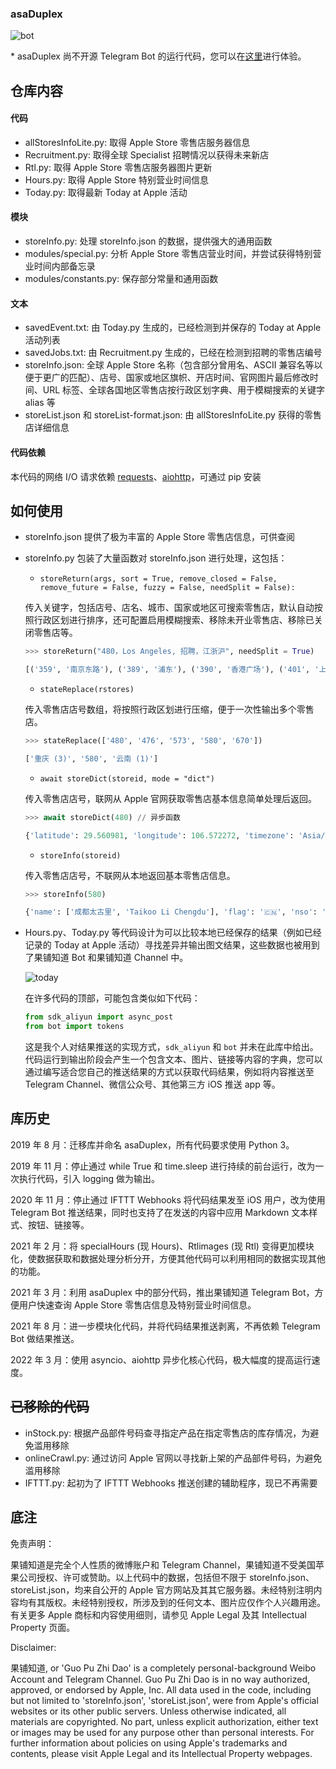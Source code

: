 ### asaDuplex

![bot](Retail/bot.jpg)

\* asaDuplex 尚不开源 Telegram Bot 的运行代码，您可以在[这里](https://t.me/guopuzdbot)进行体验。

## 仓库内容

#### 代码

* allStoresInfoLite.py: 取得 Apple Store 零售店服务器信息
* Recruitment.py: 取得全球 Specialist 招聘情况以获得未来新店
* Rtl.py: 取得 Apple Store 零售店服务器图片更新
* Hours.py: 取得 Apple Store 特别营业时间信息
* Today.py: 取得最新 Today at Apple 活动

#### 模块

* storeInfo.py: 处理 storeInfo.json 的数据，提供强大的通用函数
* modules/special.py: 分析 Apple Store 零售店营业时间，并尝试获得特别营业时间内部备忘录
* modules/constants.py: 保存部分常量和通用函数

#### 文本

* savedEvent.txt: 由 Today.py 生成的，已经检测到并保存的 Today at Apple 活动列表
* savedJobs.txt: 由 Recruitment.py 生成的，已经在检测到招聘的零售店编号
* storeInfo.json: 全球 Apple Store 名称（包含部分曾用名、ASCII 兼容名等以便于更广的匹配）、店号、国家或地区旗帜、开店时间、官网图片最后修改时间、URL 标签、全球各国地区零售店按行政区划字典、用于模糊搜索的关键字 alias 等
* storeList.json 和 storeList-format.json: 由 allStoresInfoLite.py 获得的零售店详细信息

#### 代码依赖

本代码的网络 I/O 请求依赖 [requests](https://github.com/psf/requests)、[aiohttp](https://github.com/aio-libs/aiohttp)，可通过 pip 安装

## 如何使用

* storeInfo.json 提供了极为丰富的 Apple Store 零售店信息，可供查阅

* storeInfo.py 包装了大量函数对 storeInfo.json 进行处理，这包括：

  * `storeReturn(args, sort = True, remove_closed = False, remove_future = False, fuzzy = False, needSplit = False):`

  传入关键字，包括店号、店名、城市、国家或地区可搜索零售店，默认自动按照行政区划进行排序，还可配置启用模糊搜索、移除未开业零售店、移除已关闭零售店等。

  ```python
  >>> storeReturn("480，Los Angeles, 招聘，江浙沪", needSplit = True)
  
  [('359', '南京东路'), ('389', '浦东'), ('390', '香港广场'), ('401', '上海环贸 iapm'), ('581', '五角场'), ('678', 'Store in Shanghai'), ('683', '环球港'), ('705', '七宝'), ('493', '南京艾尚天地'), ('574', '无锡恒隆广场'), ('643', '虹悦城'), ('688', '苏州'), ('703', '玄武湖'), ('471', '西湖'), ('531', '天一广场'), ('532', '杭州万象城'), ('575', 'Store in Wuhan'), ('480', '解放碑'), ('329', 'Store in London'), ('756', 'Store in New Delhi'), ('744', 'Store in Mumbai'), ('738', 'Store in Seoul'), ('751', 'Store in Seoul East'), ('050', 'The Grove'), ('108', 'Century City'), ('124', 'Beverly Center'), ('720', 'Tower Theatre')]
  ```

  * `stateReplace(rstores)`

  传入零售店店号数组，将按照行政区划进行压缩，便于一次性输出多个零售店。

  ```python
  >>> stateReplace(['480', '476', '573', '580', '670'])
  
  ['重庆 (3)', '580', '云南 (1)']
  ```

  * `await storeDict(storeid, mode = "dict")`

  传入零售店店号，联网从 Apple 官网获取零售店基本信息简单处理后返回。

  ```python
  >>> await storeDict(480) // 异步函数
  
  {'latitude': 29.560981, 'longitude': 106.572272, 'timezone': 'Asia/Shanghai', 'telephone': '400-617-1224', 'address': '重庆市渝中区邹容路 108 号', 'province': '重庆, 重庆, 400010', 'regular': [{'name': 'Monday', 'openTime': '10:00', 'closeTime': '22:00', 'closed': False}, {'name': 'Tuesday', 'openTime': '10:00', 'closeTime': '22:00', 'closed': False}, {'name': 'Wednesday', 'openTime': '10:00', 'closeTime': '22:00', 'closed': False}, {'name': 'Thursday', 'openTime': '10:00', 'closeTime': '22:00', 'closed': False}, {'name': 'Friday', 'openTime': '10:00', 'closeTime': '22:00', 'closed': False}, {'name': 'Saturday', 'openTime': '10:00', 'closeTime': '22:00', 'closed': False}, {'name': 'Sunday', 'openTime': '10:00', 'closeTime': '22:00', 'closed': False}], 'special': []}
  ```

  * `storeInfo(storeid)`

  传入零售店店号，不联网从本地返回基本零售店信息。

  ```python
  >>> storeInfo(580)
  
  {'name': ['成都太古里', 'Taikoo Li Chengdu'], 'flag': '🇨🇳', 'nso': '2015-11-21', 'last': '07 Jan 2022 08:59:07', 'website': 'taikoolichengdu', 'key': {'state': '四川', 'city': '成都', 'alter': 'Sichuan Chengdu'}}
  ```

* Hours.py、Today.py 等代码设计为可以比较本地已经保存的结果（例如已经记录的 Today at Apple 活动）寻找差异并输出图文结果，这些数据也被用到了果铺知道 Bot 和果铺知道 Channel 中。

  ![today](Retail/today.jpg)

  在许多代码的顶部，可能包含类似如下代码：

  ```python
  from sdk_aliyun import async_post
  from bot import tokens
  ```

  这是我个人对结果推送的实现方式，`sdk_aliyun` 和 `bot` 并未在此库中给出。代码运行到输出阶段会产生一个包含文本、图片、链接等内容的字典，您可以通过编写适合您自己的推送结果的方式以获取代码结果，例如将内容推送至 Telegram Channel、微信公众号、其他第三方 iOS 推送 app 等。

## 库历史

2019 年 8 月：迁移库并命名 asaDuplex，所有代码要求使用 Python 3。

2019 年 11 月：停止通过 while True 和 time.sleep 进行持续的前台运行，改为一次执行代码，引入 logging 做为输出。

2020 年 11 月：停止通过 IFTTT Webhooks 将代码结果发至 iOS 用户，改为使用 Telegram Bot 推送结果，同时也支持了在发送的内容中应用 Markdown 文本样式、按钮、链接等。

2021 年 2 月：将 specialHours (现 Hours)、Rtlimages (现 Rtl) 变得更加模块化，使数据获取和数据处理分析分开，方便其他代码可以利用相同的数据实现其他的功能。

2021 年 3 月：利用 asaDuplex 中的部分代码，推出果铺知道 Telegram Bot，方便用户快速查询 Apple Store 零售店信息及特别营业时间信息。

2021 年 8 月：进一步模块化代码，并将代码结果推送剥离，不再依赖 Telegram Bot 做结果推送。

2022 年 3 月：使用 asyncio、aiohttp 异步化核心代码，极大幅度的提高运行速度。

## ~~已移除的代码~~

* inStock.py: 根据产品部件号码查寻指定产品在指定零售店的库存情况，为避免滥用移除
* onlineCrawl.py: 通过访问 Apple 官网以寻找新上架的产品部件号码，为避免滥用移除
* IFTTT.py: 起初为了 IFTTT Webhooks 推送创建的辅助程序，现已不再需要

## 底注

免责声明：

果铺知道是完全个人性质的微博账户和 Telegram Channel，果铺知道不受美国苹果公司授权、许可或赞助。以上代码中的数据，包括但不限于 storeInfo.json、storeList.json，均来自公开的 Apple 官方网站及其其它服务器。未经特别注明内容均有其版权。未经特别授权，所涉及到的任何文本、图片应仅作个人兴趣用途。有关更多 Apple 商标和内容使用细则，请参见 Apple Legal 及其 Intellectual Property 页面。

Disclaimer:

果铺知道, or 'Guo Pu Zhi Dao' is a completely personal-background Weibo Account and Telegram Channel. Guo Pu Zhi Dao is in no way authorized, approved, or endorsed by Apple, Inc. All data used in the code, including but not limited to 'storeInfo.json', 'storeList.json', were from Apple's official websites or its other public servers. Unless otherwise indicated, all materials are copyrighted. No part, unless explicit authorization, either text or images may be used for any purpose other than personal interests. For further information about policies on using Apple's trademarks and contents, please visit Apple Legal and its Intellectual Property webpages.
